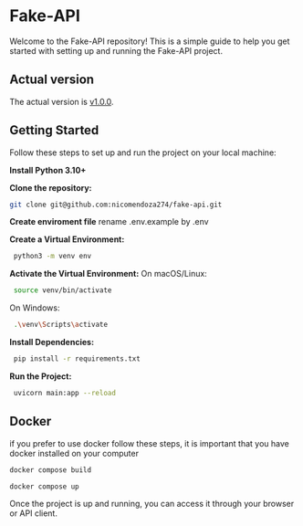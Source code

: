 # Fake-API
Welcome to the Fake-API repository! This is a simple guide to help you get started with setting up and running the Fake-API project.

## Actual version
The actual version is [v1.0.0](https://github.com/nicomendoza274/fake-api/releases/tag/v1.0.0).

## Getting Started

Follow these steps to set up and run the project on your local machine:

**Install Python 3.10+**

**Clone the repository:**
```sh 
git clone git@github.com:nicomendoza274/fake-api.git
```
**Create enviroment file**
rename .env.example by .env

**Create a Virtual Environment:**
```sh
 python3 -m venv env
```
**Activate the Virtual Environment:**
On macOS/Linux:
```sh
 source venv/bin/activate
```
On Windows:
```sh
 .\venv\Scripts\activate
```
**Install Dependencies:**
```sh
 pip install -r requirements.txt
```
**Run the Project:**
```sh
 uvicorn main:app --reload
```
## Docker
if you prefer to use docker follow these steps, it is important that you have docker installed on your computer
```sh
docker compose build
```
```sh
docker compose up
```
Once the project is up and running, you can access it through your browser or API client.
